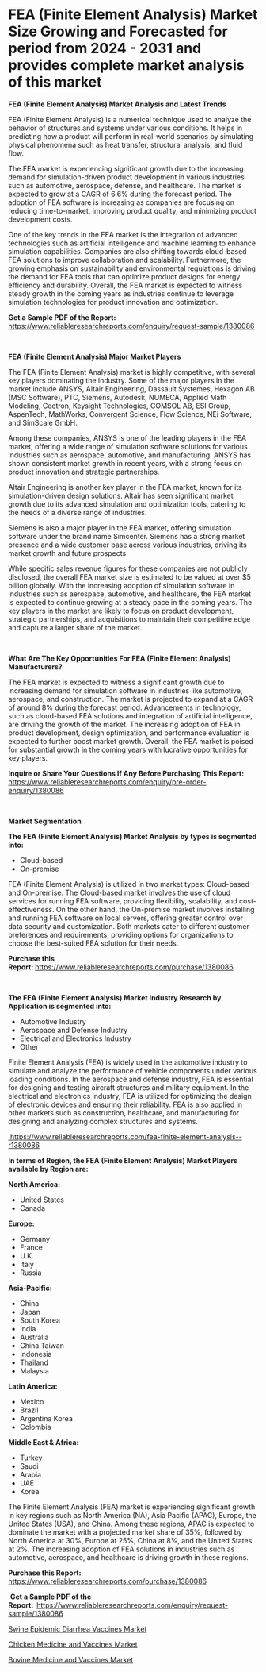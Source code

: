 <p><h1>FEA (Finite Element Analysis) Market Size Growing and Forecasted for period from 2024 - 2031 and provides complete market analysis of this market</h1></p><p><strong>FEA (Finite Element Analysis) Market Analysis and Latest Trends</strong></p>
<p><p>FEA (Finite Element Analysis) is a numerical technique used to analyze the behavior of structures and systems under various conditions. It helps in predicting how a product will perform in real-world scenarios by simulating physical phenomena such as heat transfer, structural analysis, and fluid flow.</p><p>The FEA market is experiencing significant growth due to the increasing demand for simulation-driven product development in various industries such as automotive, aerospace, defense, and healthcare. The market is expected to grow at a CAGR of 6.6% during the forecast period. The adoption of FEA software is increasing as companies are focusing on reducing time-to-market, improving product quality, and minimizing product development costs.</p><p>One of the key trends in the FEA market is the integration of advanced technologies such as artificial intelligence and machine learning to enhance simulation capabilities. Companies are also shifting towards cloud-based FEA solutions to improve collaboration and scalability. Furthermore, the growing emphasis on sustainability and environmental regulations is driving the demand for FEA tools that can optimize product designs for energy efficiency and durability. Overall, the FEA market is expected to witness steady growth in the coming years as industries continue to leverage simulation technologies for product innovation and optimization.</p></p>
<p><strong>Get a Sample PDF of the Report:&nbsp;</strong> <a href="https://www.reliableresearchreports.com/enquiry/request-sample/1380086">https://www.reliableresearchreports.com/enquiry/request-sample/1380086</a></p>
<p>&nbsp;</p>
<p><strong>FEA (Finite Element Analysis) Major Market Players</strong></p>
<p><p>The FEA (Finite Element Analysis) market is highly competitive, with several key players dominating the industry. Some of the major players in the market include ANSYS, Altair Engineering, Dassault Systemes, Hexagon AB (MSC Software), PTC, Siemens, Autodesk, NUMECA, Applied Math Modeling, Ceetron, Keysight Technologies, COMSOL AB, ESI Group, AspenTech, MathWorks, Convergent Science, Flow Science, NEi Software, and SimScale GmbH.</p><p>Among these companies, ANSYS is one of the leading players in the FEA market, offering a wide range of simulation software solutions for various industries such as aerospace, automotive, and manufacturing. ANSYS has shown consistent market growth in recent years, with a strong focus on product innovation and strategic partnerships.</p><p>Altair Engineering is another key player in the FEA market, known for its simulation-driven design solutions. Altair has seen significant market growth due to its advanced simulation and optimization tools, catering to the needs of a diverse range of industries.</p><p>Siemens is also a major player in the FEA market, offering simulation software under the brand name Simcenter. Siemens has a strong market presence and a wide customer base across various industries, driving its market growth and future prospects.</p><p>While specific sales revenue figures for these companies are not publicly disclosed, the overall FEA market size is estimated to be valued at over $5 billion globally. With the increasing adoption of simulation software in industries such as aerospace, automotive, and healthcare, the FEA market is expected to continue growing at a steady pace in the coming years. The key players in the market are likely to focus on product development, strategic partnerships, and acquisitions to maintain their competitive edge and capture a larger share of the market.</p></p>
<p>&nbsp;</p>
<p><strong>What Are The Key Opportunities For FEA (Finite Element Analysis) Manufacturers?</strong></p>
<p><p>The FEA market is expected to witness a significant growth due to increasing demand for simulation software in industries like automotive, aerospace, and construction. The market is projected to expand at a CAGR of around 8% during the forecast period. Advancements in technology, such as cloud-based FEA solutions and integration of artificial intelligence, are driving the growth of the market. The increasing adoption of FEA in product development, design optimization, and performance evaluation is expected to further boost market growth. Overall, the FEA market is poised for substantial growth in the coming years with lucrative opportunities for key players.</p></p>
<p><strong>Inquire or Share Your Questions If Any Before Purchasing This Report:</strong> <a href="https://www.reliableresearchreports.com/enquiry/pre-order-enquiry/1380086">https://www.reliableresearchreports.com/enquiry/pre-order-enquiry/1380086</a></p>
<p>&nbsp;</p>
<p><strong>Market Segmentation</strong></p>
<p><strong>The FEA (Finite Element Analysis) Market Analysis by types is segmented into:</strong></p>
<p><ul><li>Cloud-based</li><li>On-premise</li></ul></p>
<p><p>FEA (Finite Element Analysis) is utilized in two market types: Cloud-based and On-premise. The Cloud-based market involves the use of cloud services for running FEA software, providing flexibility, scalability, and cost-effectiveness. On the other hand, the On-premise market involves installing and running FEA software on local servers, offering greater control over data security and customization. Both markets cater to different customer preferences and requirements, providing options for organizations to choose the best-suited FEA solution for their needs.</p></p>
<p><strong>Purchase this Report:&nbsp;</strong><a href="https://www.reliableresearchreports.com/purchase/1380086">https://www.reliableresearchreports.com/purchase/1380086</a></p>
<p>&nbsp;</p>
<p><strong>The FEA (Finite Element Analysis) Market Industry Research by Application is segmented into:</strong></p>
<p><ul><li>Automotive Industry</li><li>Aerospace and Defense Industry</li><li>Electrical and Electronics Industry</li><li>Other</li></ul></p>
<p><p>Finite Element Analysis (FEA) is widely used in the automotive industry to simulate and analyze the performance of vehicle components under various loading conditions. In the aerospace and defense industry, FEA is essential for designing and testing aircraft structures and military equipment. In the electrical and electronics industry, FEA is utilized for optimizing the design of electronic devices and ensuring their reliability. FEA is also applied in other markets such as construction, healthcare, and manufacturing for designing and analyzing complex structures and systems.</p></p>
<p><a href="https://www.reliableresearchreports.com/fea-finite-element-analysis--r1380086">&nbsp;https://www.reliableresearchreports.com/fea-finite-element-analysis--r1380086</a></p>
<p><strong>In terms of Region, the FEA (Finite Element Analysis) Market Players available by Region are:</strong></p>
<p>
    <p> <strong> North America: </strong>
        <ul>
            <li>United States</li>
            <li>Canada</li>
        </ul>
        </p> 
    <p> <strong> Europe: </strong>
        <ul>
            <li>Germany</li>
            <li>France</li>
            <li>U.K.</li>
            <li>Italy</li>
            <li>Russia</li>
        </ul>
        </p> 
    <p> <strong> Asia-Pacific: </strong>
        <ul>
            <li>China</li>
            <li>Japan</li>
            <li>South Korea</li>
            <li>India</li>
            <li>Australia</li>
            <li>China Taiwan</li>
            <li>Indonesia</li>
            <li>Thailand</li>
            <li>Malaysia</li>
        </ul>
        </p> 
    <p> <strong> Latin America: </strong>
        <ul>
            <li>Mexico</li>
            <li>Brazil</li>
            <li>Argentina Korea</li>
            <li>Colombia</li>
        </ul>
        </p> 
    <p> <strong> Middle East & Africa: </strong>
        <ul>
            <li>Turkey</li>
            <li>Saudi</li>
            <li>Arabia</li>
            <li>UAE</li>
            <li>Korea</li>
        </ul>
    </p>
    </p>
<p><p>The Finite Element Analysis (FEA) market is experiencing significant growth in key regions such as North America (NA), Asia Pacific (APAC), Europe, the United States (USA), and China. Among these regions, APAC is expected to dominate the market with a projected market share of 35%, followed by North America at 30%, Europe at 25%, China at 8%, and the United States at 2%. The increasing adoption of FEA solutions in industries such as automotive, aerospace, and healthcare is driving growth in these regions.</p></p>
<p><strong>Purchase this Report: </strong><a href="https://www.reliableresearchreports.com/purchase/1380086">https://www.reliableresearchreports.com/purchase/1380086</a></p>
<p>&nbsp;<strong>Get a Sample PDF of the Report:&nbsp;&nbsp;</strong><a href="https://www.reliableresearchreports.com/enquiry/request-sample/1380086">https://www.reliableresearchreports.com/enquiry/request-sample/1380086</a></p>
<p><strong></strong></p>
<p><p><a href="https://github.com/arionmp/Market-Research-Report-List-4/blob/main/swine-epidemic-diarrhea-vaccines-market.md">Swine Epidemic Diarrhea Vaccines Market</a></p><p><a href="https://github.com/luckyshygirl/Market-Research-Report-List-5/blob/main/chicken-medicine-and-vaccines-market.md">Chicken Medicine and Vaccines Market</a></p><p><a href="https://github.com/markusgodoy/Market-Research-Report-List-4/blob/main/bovine-medicine-and-vaccines-market.md">Bovine Medicine and Vaccines Market</a></p></p>